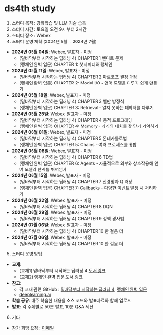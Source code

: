# ds4th study
1) 스터디 목적 : 강화학습 및 LLM 기술 습득
2) 스터디 시간 : 토요일 오전 9시 부터 2시간
3) 스터디 장소 : Webex
4) 스터디 운영 계획 (2024년 5월 ~ 2024년 7월)
- **2024년 05월 04일**: Webex, 발표자 - 미정
  - (밑바닥부터 시작하는 딥러닝 4) CHAPTER 1 밴디트 문제
  - (랭체인 완벽 입문) CHAPTER 1: 챗지피티와 랭체인
- **2024년 05월 11일**: Webex, 발표자 - 미정
  - (밑바닥부터 시작하는 딥러닝 4) CHAPTER 2 마르코프 결정 과정
  - (랭체인 완벽 입문) CHAPTER 2: Model I/O - 언어 모델을 다루기 쉽게 만들기
- **2024년 05월 18일**: Webex, 발표자 - 미정
  - (밑바닥부터 시작하는 딥러닝 4) CHAPTER 3 벨만 방정식
  - (랭체인 완벽 입문) CHAPTER 3: Retrieval - 알지 못하는 데이터를 다루기
- **2024년 05월 25일**: Webex, 발표자 - 미정
  - (밑바닥부터 시작하는 딥러닝 4) CHAPTER 4 동적 프로그래밍
  - (랭체인 완벽 입문) CHAPTER 4: Memory - 과거의 대화를 장·단기 기억하기
- **2024년 06월 01일**: Webex, 발표자 - 미정
  - (밑바닥부터 시작하는 딥러닝 4) CHAPTER 5 몬테카를로법
  - (랭체인 완벽 입문) CHAPTER 5: Chains - 여러 프로세스를 통합
- **2024년 06월 08일**: Webex, 발표자 - 미정
  - (밑바닥부터 시작하는 딥러닝 4) CHAPTER 6 TD법
  - (랭체인 완벽 입문) CHAPTER 6: Agents - 자율적으로 외부와 상호작용해 언어 모델의 한계를 뛰어넘기
- **2024년 06월 15일**: Webex, 발표자 - 미정
  - (밑바닥부터 시작하는 딥러닝 4) CHAPTER 7 신경망과 Q 러닝
  - (랭체인 완벽 입문) CHAPTER 7: Callbacks - 다양한 이벤트 발생 시 처리하기
- **2024년 06월 22일**: Webex, 발표자 - 미정
  - (밑바닥부터 시작하는 딥러닝 4) CHAPTER 8 DQN
- **2024년 06월 29일**: Webex, 발표자 - 미정
  - (밑바닥부터 시작하는 딥러닝 4) CHAPTER 9 정책 경사법
- **2024년 07월 06일**: Webex, 발표자 - 미정
  - (밑바닥부터 시작하는 딥러닝 4) CHAPTER 10 한 걸음 더
- **2024년 07월 06일**: Webex, 발표자 - 미정
  - (밑바닥부터 시작하는 딥러닝 4) CHAPTER 10 한 걸음 더

5) 스터디 운영 방법
- **교재**:
  - (교재1) 밑바닥부터 시작하는 딥러닝 4 [도서 링크](https://ridibooks.com/books/443001280)
  - (교재2) 랭체인 완벽 입문 [도서 링크](https://ridibooks.com/books/1160000149)
- **참고**:
  - 각 교재 관련 GitHub : [밑바닥부터 시작하는 딥러닝 4](https://github.com/WegraLee/deep-learning-from-scratch-4), [랭체인 완벽 입문](https://github.com/wikibook/langchain)
  - [deeplearning.ai](https://learn.deeplearning.ai/)
- **학습 공유**: 매주 학습한 내용을 소스 코드와 발표자료와 함께 업로드
- **발표**: 각 주제별로 50분 발표, 10분 Q&A 세션

6) 기타
- 참가 희망 요청 : [이메일](restful3@gmail.com)
